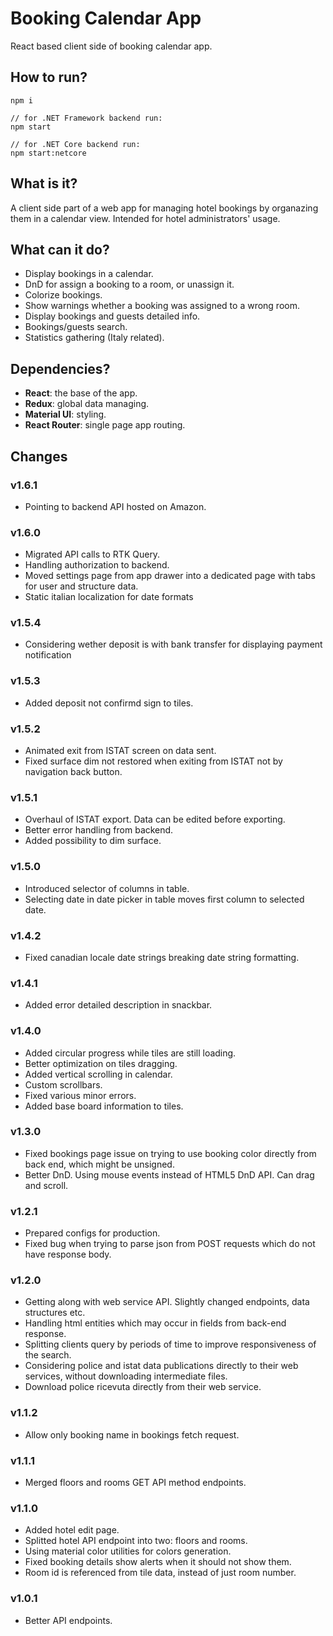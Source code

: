 # Booking Calendar App
React based client side of booking calendar app.

## How to run?
```
npm i

// for .NET Framework backend run:
npm start

// for .NET Core backend run:
npm start:netcore
```

## What is it?
A client side part of a web app for managing hotel bookings by organazing them in a calendar view. Intended for hotel administrators' usage.

## What can it do?
- Display bookings in a calendar.
- DnD for assign a booking to a room, or unassign it.
- Colorize bookings.
- Show warnings whether a booking was assigned to a wrong room.
- Display bookings and guests detailed info.
- Bookings/guests search.
- Statistics gathering (Italy related).

## Dependencies?
- **React**: the base of the app.
- **Redux**: global data managing.
- **Material UI**: styling.
- **React Router**: single page app routing.

## Changes

### v1.6.1
- Pointing to backend API hosted on Amazon.

### v1.6.0
- Migrated API calls to RTK Query.
- Handling authorization to backend.
- Moved settings page from app drawer into a dedicated page with tabs for user and structure data.
- Static italian localization for date formats

### v1.5.4
- Considering wether deposit is with bank transfer for displaying payment notification

### v1.5.3
- Added deposit not confirmd sign to tiles.

### v1.5.2
- Animated exit from ISTAT screen on data sent.
- Fixed surface dim not restored when exiting from ISTAT not by navigation back button.

### v1.5.1
- Overhaul of ISTAT export. Data can be edited before exporting.
- Better error handling from backend.
- Added possibility to dim surface.

### v1.5.0
- Introduced selector of columns in table.
- Selecting date in date picker in table moves first column to selected date.

### v1.4.2
- Fixed canadian locale date strings breaking date string formatting.

### v1.4.1
- Added error detailed description in snackbar.

### v1.4.0
- Added circular progress while tiles are still loading.
- Better optimization on tiles dragging.
- Added vertical scrolling in calendar.
- Custom scrollbars.
- Fixed various minor errors.
- Added base board information to tiles.

### v1.3.0
- Fixed bookings page issue on trying to use booking color directly from back end, which might be unsigned.
- Better DnD. Using mouse events instead of HTML5 DnD API. Can drag and scroll.

### v1.2.1
- Prepared configs for production.
- Fixed bug when trying to parse json from POST requests which do not have response body.

### v1.2.0
- Getting along with web service API. Slightly changed endpoints, data structures etc.
- Handling html entities which may occur in fields from back-end response.
- Splitting clients query by periods of time to improve responsiveness of the search.
- Considering police and istat data publications directly to their web services, without downloading intermediate files.
- Download police ricevuta directly from their web service.

### v1.1.2
- Allow only booking name in bookings fetch request.

### v1.1.1
- Merged floors and rooms GET API method endpoints.

### v1.1.0
- Added hotel edit page.
- Splitted hotel API endpoint into two: floors and rooms.
- Using material color utilities for colors generation.
- Fixed booking details show alerts when it should not show them.
- Room id is referenced from tile data, instead of just room number.

### v1.0.1
- Better API endpoints.
